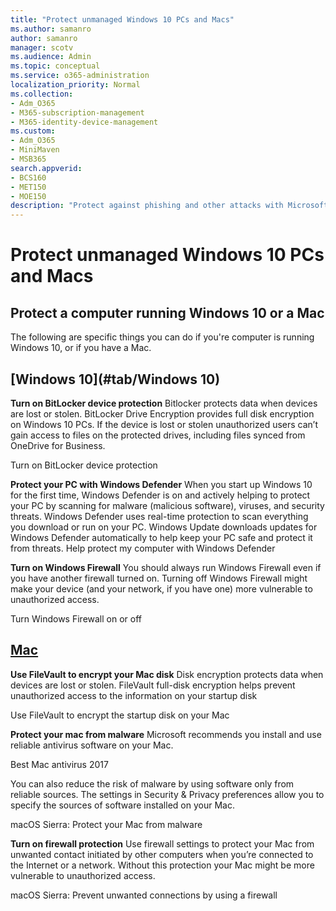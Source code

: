 ```yaml
---
title: "Protect unmanaged Windows 10 PCs and Macs"
ms.author: samanro
author: samanro
manager: scotv
ms.audience: Admin
ms.topic: conceptual
ms.service: o365-administration
localization_priority: Normal
ms.collection: 
- Adm_O365
- M365-subscription-management 
- M365-identity-device-management
ms.custom:
- Adm_O365
- MiniMaven
- MSB365
search.appverid:
- BCS160
- MET150
- MOE150
description: "Protect against phishing and other attacks with Microsoft 365 for Democracy."
---
```


# Protect unmanaged Windows 10 PCs and Macs

## Protect a computer running Windows 10 or a Mac

The following are specific things you can do if you're computer is running Windows 10, or if you have a Mac.

## [Windows 10](#tab/Windows 10)
**Turn on BitLocker device protection**
Bitlocker protects data when devices are lost or stolen. BitLocker Drive Encryption provides full disk encryption on Windows 10 PCs. If the device is lost or stolen unauthorized users can’t gain access to files on the protected drives, including files synced from OneDrive for Business.

Turn on BitLocker device protection 

**Protect your PC with Windows Defender**
When you start up Windows 10 for the first time, Windows Defender is on and actively helping to protect your PC by scanning for malware (malicious software), viruses, and security threats. Windows Defender uses real-time protection to scan everything you download or run on your PC. Windows Update downloads updates for Windows Defender automatically to help keep your PC safe and protect it from threats.
Help protect my computer with Windows Defender 

**Turn on Windows Firewall**
You should always run Windows Firewall even if you have another firewall turned on. Turning off Windows Firewall might make your device (and your network, if you have one) more vulnerable to unauthorized access.

Turn Windows Firewall on or off

## [Mac](#tab/Mac)
**Use FileVault to encrypt your Mac disk**
Disk encryption protects data when devices are lost or stolen. FileVault full-disk encryption helps prevent unauthorized access to the information on your startup disk

Use FileVault to encrypt the startup disk on your Mac 

**Protect your mac from malware**
Microsoft recommends you install and use reliable antivirus software on your Mac.

Best Mac antivirus 2017 

You can also reduce the risk of malware by using software only from reliable sources. The settings in Security & Privacy preferences allow you to specify the sources of software installed on your Mac.

macOS Sierra: Protect your Mac from malware 

**Turn on firewall protection**
Use firewall settings to protect your Mac from unwanted contact initiated by other computers when you’re connected to the Internet or a network. Without this protection your Mac might be more vulnerable to unauthorized access.

macOS Sierra: Prevent unwanted connections by using a firewall